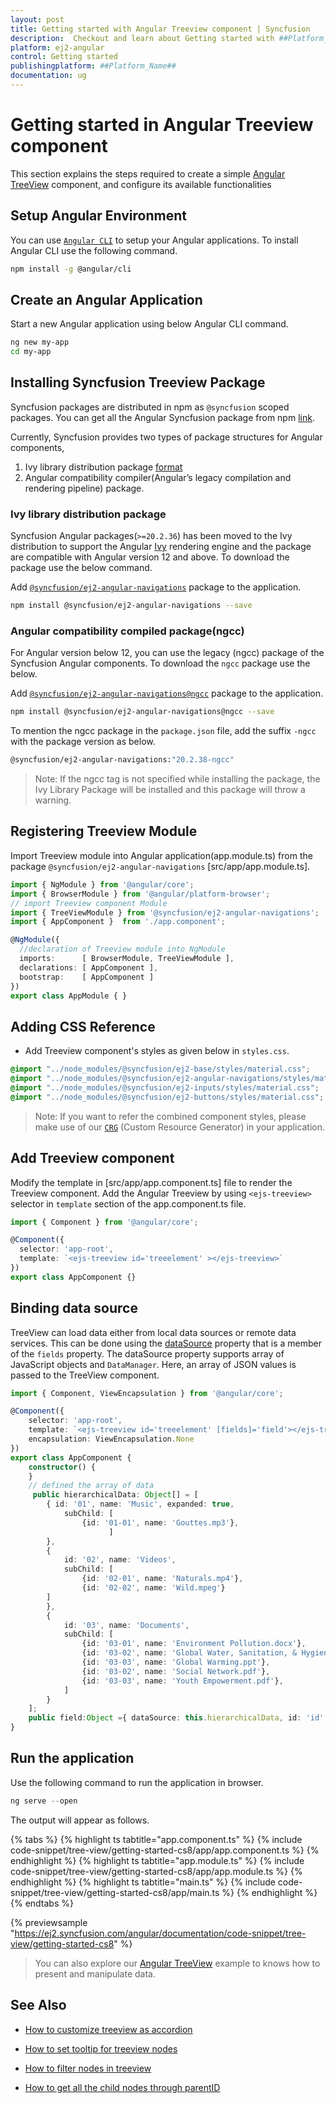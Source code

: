 ```yaml
---
layout: post
title: Getting started with Angular Treeview component | Syncfusion
description:  Checkout and learn about Getting started with ##Platform_Name## Treeview component of Syncfusion Essential JS 2 and more details.
platform: ej2-angular
control: Getting started 
publishingplatform: ##Platform_Name##
documentation: ug
---
```


# Getting started in Angular Treeview component

This section explains the steps required to create a simple [Angular TreeView](https://www.syncfusion.com/angular-ui-components/angular-treeview) component, and configure its available functionalities

## Setup Angular Environment

You can use [`Angular CLI`](https://github.com/angular/angular-cli) to setup your Angular applications.
To install Angular CLI use the following command.

```bash
npm install -g @angular/cli
```

## Create an Angular Application

Start a new Angular application using below Angular CLI command.

```bash
ng new my-app
cd my-app
```

## Installing Syncfusion Treeview Package

Syncfusion packages are distributed in npm as `@syncfusion` scoped packages. You can get all the Angular Syncfusion package from npm [link]( https://www.npmjs.com/search?q=%40syncfusion%2Fej2-angular- ).

Currently, Syncfusion provides two types of package structures for Angular components,
1. Ivy library distribution package [format](https://angular.io/guide/angular-package-format#angular-package-format)
2. Angular compatibility compiler(Angular’s legacy compilation and rendering pipeline) package.

### Ivy library distribution package

Syncfusion Angular packages(`>=20.2.36`) has been moved to the Ivy distribution to support the Angular [Ivy](https://docs.angular.lat/guide/ivy) rendering engine and the package are compatible with Angular version 12 and above. To download the package use the below command.

Add [`@syncfusion/ej2-angular-navigations`](https://www.npmjs.com/package/@syncfusion/ej2-angular-navigations/v/20.2.38) package to the application.

```bash
npm install @syncfusion/ej2-angular-navigations --save
```

### Angular compatibility compiled package(ngcc)

For Angular version below 12, you can use the legacy (ngcc) package of the Syncfusion Angular components. To download the `ngcc` package use the below.

Add [`@syncfusion/ej2-angular-navigations@ngcc`](https://www.npmjs.com/package/@syncfusion/ej2-angular-navigations/v/20.2.38-ngcc) package to the application.

```bash
npm install @syncfusion/ej2-angular-navigations@ngcc --save
```

To mention the ngcc package in the `package.json` file, add the suffix `-ngcc` with the package version as below.

```bash
@syncfusion/ej2-angular-navigations:"20.2.38-ngcc"
```

>Note: If the ngcc tag is not specified while installing the package, the Ivy Library Package will be installed and this package will throw a warning.

## Registering Treeview Module

Import Treeview module into Angular application(app.module.ts) from the package `@syncfusion/ej2-angular-navigations` [src/app/app.module.ts].

```typescript
import { NgModule } from '@angular/core';
import { BrowserModule } from '@angular/platform-browser';
// import Treeview component Module
import { TreeViewModule } from '@syncfusion/ej2-angular-navigations';
import { AppComponent }  from './app.component';

@NgModule({
  //declaration of Treeview module into NgModule
  imports:      [ BrowserModule, TreeViewModule ],
  declarations: [ AppComponent ],
  bootstrap:    [ AppComponent ]
})
export class AppModule { }
```

## Adding CSS Reference

* Add Treeview component's styles as given below in `styles.css`.

```css
@import "../node_modules/@syncfusion/ej2-base/styles/material.css";
@import "../node_modules/@syncfusion/ej2-angular-navigations/styles/material.css";
@import "../node_modules/@syncfusion/ej2-inputs/styles/material.css";
@import "../node_modules/@syncfusion/ej2-buttons/styles/material.css";
```

>Note: If you want to refer the combined component styles, please make use of
our [`CRG`](https://ej2crg.azurewebsites.net/) (Custom Resource Generator) in your application.

## Add Treeview component

Modify the template in [src/app/app.component.ts] file to render the Treeview component.
Add the Angular Treeview by using `<ejs-treeview>` selector in `template` section of the app.component.ts file.

```typescript
import { Component } from '@angular/core';

@Component({
  selector: 'app-root',
  template: `<ejs-treeview id='treeelement' ></ejs-treeview>`
})
export class AppComponent {}
```

## Binding data source

TreeView can load data either from local data sources or remote data services. This can be done using the [dataSource](https://ej2.syncfusion.com/angular/documentation/api/treeview/fieldsSettingsModel#datasource)
property that is a member of the `fields` property. The dataSource property supports array of JavaScript objects and `DataManager`.
Here, an array of JSON values is passed to the TreeView component.

```typescript
import { Component, ViewEncapsulation } from '@angular/core';

@Component({
    selector: 'app-root',
    template: `<ejs-treeview id='treeelement' [fields]='field'></ejs-treeview>`,
    encapsulation: ViewEncapsulation.None
})
export class AppComponent {
    constructor() {
    }
    // defined the array of data
     public hierarchicalData: Object[] = [
        { id: '01', name: 'Music', expanded: true,
            subChild: [
                {id: '01-01', name: 'Gouttes.mp3'},
                      ]
        },
        {
            id: '02', name: 'Videos',
            subChild: [
                {id: '02-01', name: 'Naturals.mp4'},
                {id: '02-02', name: 'Wild.mpeg'}
        ]
        },
        {
            id: '03', name: 'Documents',
            subChild: [
                {id: '03-01', name: 'Environment Pollution.docx'},
                {id: '03-02', name: 'Global Water, Sanitation, & Hygiene.docx'},
                {id: '03-03', name: 'Global Warming.ppt'},
                {id: '03-02', name: 'Social Network.pdf'},
                {id: '03-03', name: 'Youth Empowerment.pdf'},
            ]
        }
    ];
    public field:Object ={ dataSource: this.hierarchicalData, id: 'id', text: 'name', child: 'subChild' };
}
```

## Run the application

Use the following command to run the application in browser.

```javascript
ng serve --open
```

The output will appear as follows.

{% tabs %}
{% highlight ts tabtitle="app.component.ts" %}
{% include code-snippet/tree-view/getting-started-cs8/app/app.component.ts %}
{% endhighlight %}
{% highlight ts tabtitle="app.module.ts" %}
{% include code-snippet/tree-view/getting-started-cs8/app/app.module.ts %}
{% endhighlight %}
{% highlight ts tabtitle="main.ts" %}
{% include code-snippet/tree-view/getting-started-cs8/app/main.ts %}
{% endhighlight %}
{% endtabs %}
  
{% previewsample "https://ej2.syncfusion.com/angular/documentation/code-snippet/tree-view/getting-started-cs8" %}

> You can also explore our [Angular TreeView](https://ej2.syncfusion.com/angular/demos/#/material/treeview/default) example to knows how to present and manipulate data.

## See Also

* [How to customize treeview as accordion](./how-to/accordion-tree/)

* [How to set tooltip for treeview nodes](./how-to/set-tool-tip-for-tree-nodes/)

* [How to filter nodes in treeview](./how-to/filtering-tree-nodes/)

* [How to get all the child nodes through parentID](./how-to/get-all-child-nodes/)